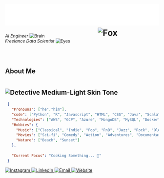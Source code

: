 # <img src="https://github.com/zashari/zashari/blob/cc67df844f49b4ef7227c8f1db0bb70dc256681b/assets/heading.svg" alt="Typing SVG" /> <img src="https://raw.githubusercontent.com/Tarikul-Islam-Anik/Animated-Fluent-Emojis/master/Emojis/Animals/Fox.png" alt="Fox" width="200" height="200" align="right" /> 

_AI Engineer_ <img src="https://raw.githubusercontent.com/Tarikul-Islam-Anik/Animated-Fluent-Emojis/master/Emojis/Hand%20gestures/Brain.png" alt="Brain" width="25" height="25" /> <br>
_Freelance Data Scientist_ <img src="https://raw.githubusercontent.com/Tarikul-Islam-Anik/Animated-Fluent-Emojis/master/Emojis/Hand%20gestures/Eyes.png" alt="Eyes" width="25" height="25" />



<br><br>
## About Me <img src="https://raw.githubusercontent.com/Tarikul-Islam-Anik/Animated-Fluent-Emojis/master/Emojis/People%20with%20professions/Detective%20Medium-Light%20Skin%20Tone.png" alt="Detective Medium-Light Skin Tone" width="25" height="25" />
```JSON
 {
   "Pronouns": ["he","him"],
   "code": ["Python", "R", "Javascript", "HTML", "CSS", "Java", "Scala"],
   "Technologies": ["AWS", "GCP", "Azure", "MongoDB", "MySQL", "Docker", "React", "Three.js", "GSAP"],
   "Hobbies": {
     "Music": ["Classical", "Indie", "Pop", "RnB", "Jazz", "Rock", "Old Songs"],
     "Movies": ["Sci-fi", "Comedy", "Action", "Adventures", "Documentary"],
     "Nature": ["Beach", "Sunset"]
   },

   "Current Focus": "Cooking Something... 👀"
 }
```
<p align="left">
  <a href="https://www.instagram.com/a.zakyashari">
    <img alt="Instagram" src="https://img.shields.io/static/v1?label=&message=a.zakyashari&color=E4405F&style=flat-square&logo=instagram&logoColor=white" />
  </a>
  <a href="https://www.linkedin.com/in/zaky-ashari-81143b217/">
    <img alt="LinkedIn" src="https://img.shields.io/static/v1?label=&message=zaky%20ashari&color=0077B5&style=flat-square&logo=linkedin&logoColor=white" />
  </a>
  <a href="mailto:izzat.zaky@gmail.com">
    <img alt="Email" src="https://img.shields.io/static/v1?label=&message=izzat.zaky@gmail.com&color=D14836&style=flat-square&logo=gmail&logoColor=white" />
  </a>
  <a href="http://www.zashari.me">
    <img alt="Website" src="https://img.shields.io/static/v1?label=&message=zashari.me&color=4285F4&style=flat-square&logo=google-chrome&logoColor=white" />
  </a>
</p>


